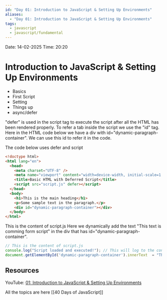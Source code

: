 ```yaml
---
id: "Day 01: Introduction to JavaScript & Setting Up Environments"
aliases:
  - "Day 01: Introduction to JavaScript & Setting Up Environments"
tags:
  - javascript
  - javascript/fundamental
---
```


Date: 14-02-2025
Time: 20:20

# Introduction to JavaScript & Setting Up Environments

- Basics
- First Script
- Setting
- Things up
- async/defer

"defer" is used in the script tag to execute the script after all the HTML has been rendered properly.
To refer a tab inside the script we use the "id" tag.
Here in the HTML code below we have a div with id="dynamic-paragraph-container".
We can use this id to refer it in the code.

The code below uses defer and script

```html
<!doctype html>
<html lang="en">
  <head>
    <meta charset="UTF-8" />
    <meta name="viewport" content="width=device-width, initial-scale=1.0" />
    <title>Basic HTML with Deferred Script</title>
    <script src="script.js" defer></script>
  </head>
  <body>
    <h1>This is the main heading</h1>
    <p>Some sample text in the paragraph.</p>
    <div id="dynamic-paragraph-container"></div>
  </body>
</html>
```

This is the content of script.js
Here we dynamically add the text "This text is comming form script" in the div that has id="dynamic-paragraph-container".

```JavaScript
// This is the content of script.js
console.log("Script loaded and executed!"); // This will log to the console
document.getElementById('dynamic-paragraph-container').innerText  = "This text is comming from script"
```

## Resources

YouTube: [01: Introduction to JavaScript & Setting Up Environments](https://www.youtube.com/watch?v=t8QXF85YovE&t=0s)

All the topics are here [[40 Days of JavaScript]]
